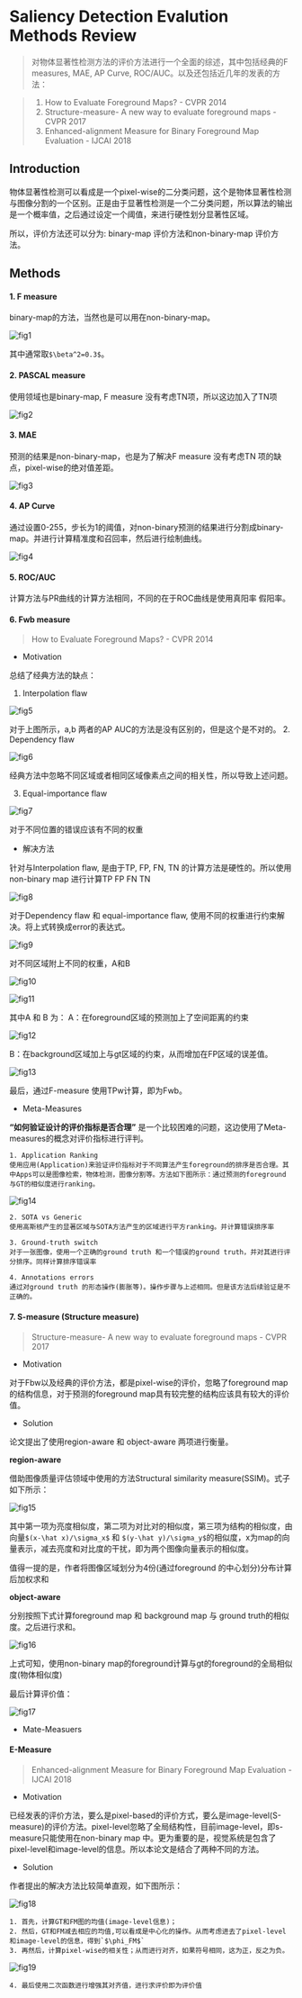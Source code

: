 # Saliency Detection Evalution Methods Review
> 对物体显著性检测方法的评价方法进行一个全面的综述，其中包括经典的F measures, MAE, AP Curve, ROC/AUC。以及还包括近几年的发表的方法：

> 1. How to Evaluate Foreground Maps? - CVPR 2014
> 2. Structure-measure- A new way to evaluate foreground maps - CVPR 2017
> 3. Enhanced-alignment Measure for Binary Foreground Map Evaluation - IJCAI 2018

## Introduction
物体显著性检测可以看成是一个pixel-wise的二分类问题，这个是物体显著性检测与图像分割的一个区别。正是由于显著性检测是一个二分类问题，所以算法的输出是一个概率值，之后通过设定一个阈值，来进行硬性划分显著性区域。

所以，评价方法还可以分为: binary-map 评价方法和non-binary-map 评价方法。

## Methods
#### 1. F measure
binary-map的方法，当然也是可以用在non-binary-map。

![fig1](imgs/SDEMR_1.png)

其中通常取`$\beta^2=0.3$`。

#### 2. PASCAL measure
使用领域也是binary-map, F measure 没有考虑TN项，所以这边加入了TN项

![fig2](imgs/SDEMR_2.png)

#### 3. MAE
预测的结果是non-binary-map，也是为了解决F measure 没有考虑TN 项的缺点，pixel-wise的绝对值差距。

![fig3](imgs/SDEMR_3.png)

#### 4. AP Curve
通过设置0-255，步长为1的阈值，对non-binary预测的结果进行分割成binary-map。并进行计算精准度和召回率，然后进行绘制曲线。

![fig4](imgs/SDEMR_4.png)

#### 5. ROC/AUC
计算方法与PR曲线的计算方法相同，不同的在于ROC曲线是使用真阳率 假阳率。

#### 6. Fwb measure
> How to Evaluate Foreground Maps? - CVPR 2014
- Motivation

总结了经典方法的缺点：
1. Interpolation flaw

![fig5](imgs/SDEMR_5.png)

对于上图所示，a,b 两者的AP AUC的方法是没有区别的，但是这个是不对的。
2. Dependency flaw

![fig6](imgs/SDEMR_6.png)

经典方法中忽略不同区域或者相同区域像素点之间的相关性，所以导致上述问题。

3. Equal-importance flaw

![fig7](imgs/SDEMR_7.png)

对于不同位置的错误应该有不同的权重

- 解决方法

针对与Interpolation flaw, 是由于TP, FP, FN, TN 的计算方法是硬性的。所以使用non-binary map 进行计算TP FP FN TN

![fig8](imgs/SDEMR_8.png)

对于Dependency flaw 和 equal-importance flaw, 使用不同的权重进行约束解决。将上式转换成error的表达式。

![fig9](imgs/SDEMR_9.png)

对不同区域附上不同的权重，A和B

![fig10](imgs/SDEMR_10.png)

![fig11](imgs/SDEMR_11.png)

其中A 和 B 为：
A：在foreground区域的预测加上了空间距离的约束

![fig12](imgs/SDEMR_12.png)

B：在background区域加上与gt区域的约束，从而增加在FP区域的误差值。

![fig13](imgs/SDEMR_13.png)

最后，通过F-measure 使用TPw计算，即为Fwb。

- Meta-Measures

**“如何验证设计的评价指标是否合理”** 是一个比较困难的问题，这边使用了Meta-measures的概念对评价指标进行评判。
    
    1. Application Ranking
    使用应用(Application)来验证评价指标对于不同算法产生foreground的排序是否合理。其中Apps可以是图像检索，物体检测，图像分割等。方法如下图所示：通过预测的foreground与GT的相似度进行ranking。

![fig14](imgs/SDEMR_14.png)
    
    2. SOTA vs Generic
    使用高斯核产生的显著区域与SOTA方法产生的区域进行平方ranking。并计算错误排序率
    
    3. Ground-truth switch
    对于一张图像，使用一个正确的ground truth 和一个错误的ground truth，并对其进行评分排序。同样计算排序错误率
    
    4. Annotations errors
    通过对ground truth 的形态操作(膨胀等)。操作步骤与上述相同。但是该方法后续验证是不正确的。

#### 7. S-measure (Structure measure)
> Structure-measure- A new way to evaluate foreground maps - CVPR 2017

- Motivation

对于Fbw以及经典的评价方法，都是pixel-wise的评价，忽略了foreground map 的结构信息，对于预测的foreground map具有较完整的结构应该具有较大的评价值。

- Solution

论文提出了使用region-aware 和 object-aware 两项进行衡量。

**region-aware**

借助图像质量评估领域中使用的方法Structural similarity measure(SSIM)。式子如下所示：

![fig15](imgs/SDEMR_15.png)

其中第一项为亮度相似度，第二项为对比对的相似度，第三项为结构的相似度，由向量`$(x-\hat x)/\sigma_x$` 和 `$(y-\hat y)/\sigma_y$`的相似度，x为map的向量表示，减去亮度和对比度的干扰，即为两个图像向量表示的相似度。

值得一提的是，作者将图像区域划分为4份(通过foreground 的中心划分)分布计算后加权求和

**object-aware**

分别按照下式计算foreground map 和 background map 与 ground truth的相似度。之后进行求和。

![fig16](imgs/SDEMR_16.png)

上式可知，使用non-binary map的foreground计算与gt的foreground的全局相似度(物体相似度)

最后计算评价值：

![fig17](imgs/SDEMR_17.png)

- Mate-Measuers


#### E-Measure
> Enhanced-alignment Measure for Binary Foreground Map Evaluation - IJCAI 2018

- Motivation

已经发表的评价方法，要么是pixel-based的评价方式，要么是image-level(S-measure)的评价方法。pixel-level忽略了全局结构性，目前image-level，即s-measure只能使用在non-binary map 中。更为重要的是，视觉系统是包含了pixel-level和image-level的信息。所以本论文是结合了两种不同的方法。

- Solution

作者提出的解决方法比较简单直观，如下图所示：

![fig18](imgs/SDEMR_18.png)

    1. 首先，计算GT和FM图的均值(image-level信息)；
    2. 然后，GT和FM减去相应的均值,可以看成是中心化的操作。从而考虑进去了pixel-level和image-level的信息，得到`$\phi_FM$`
    3. 再然后，计算pixel-wise的相关性；从而进行对齐，如果符号相同，这为正，反之为负。

![fig19](imgs/SDEMR_19.png)

    4. 最后使用二次函数进行增强其对齐值，进行求评价即为评价值
